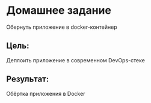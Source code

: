 # Домашнее задание

Обернуть приложение в docker-контейнер

## Цель:

Деплоить приложение в современном DevOps-стеке

## Результат:

Обёртка приложения в Docker

